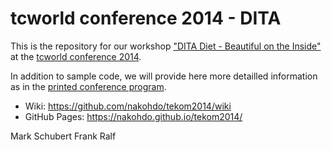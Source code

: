 # tcworld conference 2014 - DITA

This is the repository for our workshop ["DITA Diet - Beautiful on the Inside"](http://conferences.tekom.de/conference/tcworld14/for-participants/conference-program/program/sv_715_DITA3/) at the [tcworld conference 2014](http://conferences.tekom.de/tcworld14/tcworld14/).   

In addition to sample code, we will provide here more detailled information as in the [printed conference program](http://conferences.tekom.de/tcworld14/for-participants/printed-conference-program/). 

* Wiki: https://github.com/nakohdo/tekom2014/wiki
* GitHub Pages: https://nakohdo.github.io/tekom2014/ 

Mark Schubert
Frank Ralf
